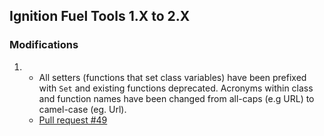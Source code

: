 ## Ignition Fuel Tools 1.X to 2.X

### Modifications

1. * All setters (functions that set class variables) have been prefixed
   with `Set` and existing functions deprecated. Acronyms within class and
   function names have been changed from all-caps (e.g URL) to camel-case
   (eg. Url).
    * [Pull request #49](https://bitbucket.org/ignitionrobotics/ign-fuel-tools/pull-request/49)
 
